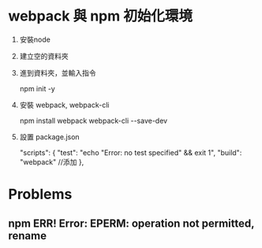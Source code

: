 # webpack 與 npm 初始化環境
  
1. 安裝node
2. 建立空的資料夾
3. 進到資料夾，並輸入指令

    npm init -y
 
4. 安裝 webpack, webpack-cli
  
    npm install webpack webpack-cli --save-dev 
  

5. 設置 package.json
  
    "scripts": {
      "test": "echo \"Error: no test specified\" && exit 1",
      "build": "webpack" //添加
    },

# Problems
## npm ERR! Error: EPERM: operation not permitted, rename
